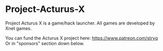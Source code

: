 # Project-Acturus-X

Project Acturus X is a game/hack launcher.
All games are developed by Xnet games.

You can fund the Acturus X project here:
https://www.patreon.com/stryq                 
Or in "sponsors" section down below.
